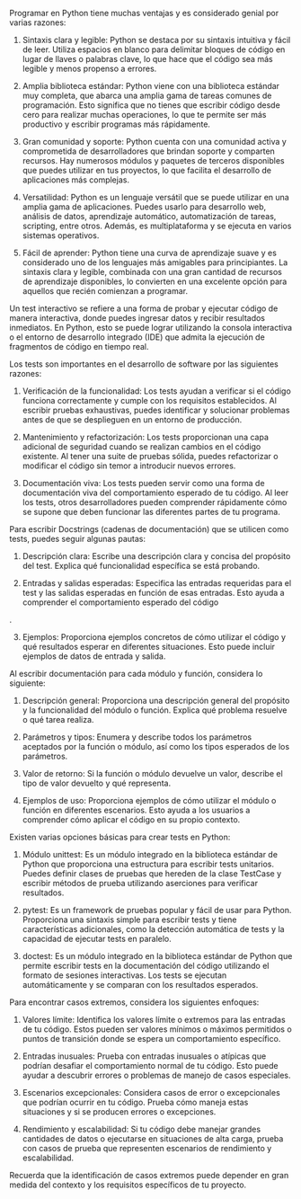 Programar en Python tiene muchas ventajas y es considerado genial por varias razones:

1. Sintaxis clara y legible: Python se destaca por su sintaxis intuitiva y fácil de leer. Utiliza espacios en blanco para delimitar bloques de código en lugar de llaves o palabras clave, lo que hace que el código sea más legible y menos propenso a errores.

2. Amplia biblioteca estándar: Python viene con una biblioteca estándar muy completa, que abarca una amplia gama de tareas comunes de programación. Esto significa que no tienes que escribir código desde cero para realizar muchas operaciones, lo que te permite ser más productivo y escribir programas más rápidamente.

3. Gran comunidad y soporte: Python cuenta con una comunidad activa y comprometida de desarrolladores que brindan soporte y comparten recursos. Hay numerosos módulos y paquetes de terceros disponibles que puedes utilizar en tus proyectos, lo que facilita el desarrollo de aplicaciones más complejas.

4. Versatilidad: Python es un lenguaje versátil que se puede utilizar en una amplia gama de aplicaciones. Puedes usarlo para desarrollo web, análisis de datos, aprendizaje automático, automatización de tareas, scripting, entre otros. Además, es multiplataforma y se ejecuta en varios sistemas operativos.

5. Fácil de aprender: Python tiene una curva de aprendizaje suave y es considerado uno de los lenguajes más amigables para principiantes. La sintaxis clara y legible, combinada con una gran cantidad de recursos de aprendizaje disponibles, lo convierten en una excelente opción para aquellos que recién comienzan a programar.

Un test interactivo se refiere a una forma de probar y ejecutar código de manera interactiva, donde puedes ingresar datos y recibir resultados inmediatos. En Python, esto se puede lograr utilizando la consola interactiva o el entorno de desarrollo integrado (IDE) que admita la ejecución de fragmentos de código en tiempo real.

Los tests son importantes en el desarrollo de software por las siguientes razones:

1. Verificación de la funcionalidad: Los tests ayudan a verificar si el código funciona correctamente y cumple con los requisitos establecidos. Al escribir pruebas exhaustivas, puedes identificar y solucionar problemas antes de que se desplieguen en un entorno de producción.

2. Mantenimiento y refactorización: Los tests proporcionan una capa adicional de seguridad cuando se realizan cambios en el código existente. Al tener una suite de pruebas sólida, puedes refactorizar o modificar el código sin temor a introducir nuevos errores.

3. Documentación viva: Los tests pueden servir como una forma de documentación viva del comportamiento esperado de tu código. Al leer los tests, otros desarrolladores pueden comprender rápidamente cómo se supone que deben funcionar las diferentes partes de tu programa.

Para escribir Docstrings (cadenas de documentación) que se utilicen como tests, puedes seguir algunas pautas:

1. Descripción clara: Escribe una descripción clara y concisa del propósito del test. Explica qué funcionalidad específica se está probando.

2. Entradas y salidas esperadas: Especifica las entradas requeridas para el test y las salidas esperadas en función de esas entradas. Esto ayuda a comprender el comportamiento esperado del código

.

3. Ejemplos: Proporciona ejemplos concretos de cómo utilizar el código y qué resultados esperar en diferentes situaciones. Esto puede incluir ejemplos de datos de entrada y salida.

Al escribir documentación para cada módulo y función, considera lo siguiente:

1. Descripción general: Proporciona una descripción general del propósito y la funcionalidad del módulo o función. Explica qué problema resuelve o qué tarea realiza.

2. Parámetros y tipos: Enumera y describe todos los parámetros aceptados por la función o módulo, así como los tipos esperados de los parámetros.

3. Valor de retorno: Si la función o módulo devuelve un valor, describe el tipo de valor devuelto y qué representa.

4. Ejemplos de uso: Proporciona ejemplos de cómo utilizar el módulo o función en diferentes escenarios. Esto ayuda a los usuarios a comprender cómo aplicar el código en su propio contexto.

Existen varias opciones básicas para crear tests en Python:

1. Módulo unittest: Es un módulo integrado en la biblioteca estándar de Python que proporciona una estructura para escribir tests unitarios. Puedes definir clases de pruebas que hereden de la clase TestCase y escribir métodos de prueba utilizando aserciones para verificar resultados.

2. pytest: Es un framework de pruebas popular y fácil de usar para Python. Proporciona una sintaxis simple para escribir tests y tiene características adicionales, como la detección automática de tests y la capacidad de ejecutar tests en paralelo.

3. doctest: Es un módulo integrado en la biblioteca estándar de Python que permite escribir tests en la documentación del código utilizando el formato de sesiones interactivas. Los tests se ejecutan automáticamente y se comparan con los resultados esperados.

Para encontrar casos extremos, considera los siguientes enfoques:

1. Valores límite: Identifica los valores límite o extremos para las entradas de tu código. Estos pueden ser valores mínimos o máximos permitidos o puntos de transición donde se espera un comportamiento específico.

2. Entradas inusuales: Prueba con entradas inusuales o atípicas que podrían desafiar el comportamiento normal de tu código. Esto puede ayudar a descubrir errores o problemas de manejo de casos especiales.

3. Escenarios excepcionales: Considera casos de error o excepcionales que podrían ocurrir en tu código. Prueba cómo maneja estas situaciones y si se producen errores o excepciones.

4. Rendimiento y escalabilidad: Si tu código debe manejar grandes cantidades de datos o ejecutarse en situaciones de alta carga, prueba con casos de prueba que representen escenarios de rendimiento y escalabilidad.

Recuerda que la identificación de casos extremos puede depender en gran medida del contexto y los requisitos específicos de tu proyecto.